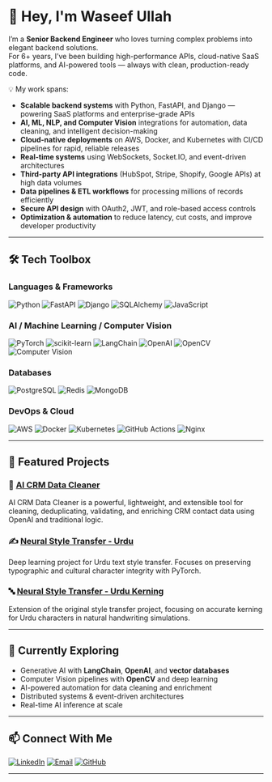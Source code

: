 # 👋 Hey, I'm Waseef Ullah

I’m a **Senior Backend Engineer** who loves turning complex problems into elegant backend solutions.  
For 6+ years, I’ve been building high-performance APIs, cloud-native SaaS platforms, and AI-powered tools — always with clean, production-ready code.

💡 My work spans:
- **Scalable backend systems** with Python, FastAPI, and Django — powering SaaS platforms and enterprise-grade APIs
- **AI, ML, NLP, and Computer Vision** integrations for automation, data cleaning, and intelligent decision-making
- **Cloud-native deployments** on AWS, Docker, and Kubernetes with CI/CD pipelines for rapid, reliable releases
- **Real-time systems** using WebSockets, Socket.IO, and event-driven architectures
- **Third-party API integrations** (HubSpot, Stripe, Shopify, Google APIs) at high data volumes
- **Data pipelines & ETL workflows** for processing millions of records efficiently
- **Secure API design** with OAuth2, JWT, and role-based access controls
- **Optimization & automation** to reduce latency, cut costs, and improve developer productivity

---

## 🛠 Tech Toolbox

### **Languages & Frameworks**
![Python](https://img.shields.io/badge/Python-3776AB?style=for-the-badge&logo=python&logoColor=white)
![FastAPI](https://img.shields.io/badge/FastAPI-009688?style=for-the-badge&logo=fastapi&logoColor=white)
![Django](https://img.shields.io/badge/Django-092E20?style=for-the-badge&logo=django&logoColor=white)
![SQLAlchemy](https://img.shields.io/badge/SQLAlchemy-FB4443?style=for-the-badge&logo=python&logoColor=white)
![JavaScript](https://img.shields.io/badge/JavaScript-F7E017?style=for-the-badge&logo=javascript&logoColor=black)

### **AI / Machine Learning / Computer Vision**
![PyTorch](https://img.shields.io/badge/PyTorch-EE4C2C?style=for-the-badge&logo=pytorch&logoColor=white)
![scikit-learn](https://img.shields.io/badge/scikit--learn-F7931E?style=for-the-badge&logo=scikitlearn&logoColor=white)
![LangChain](https://img.shields.io/badge/LangChain-0F172A?style=for-the-badge&logo=chainlink&logoColor=white)
![OpenAI](https://img.shields.io/badge/OpenAI-412991?style=for-the-badge&logo=openai&logoColor=white)
![OpenCV](https://img.shields.io/badge/OpenCV-27338e?style=for-the-badge&logo=opencv&logoColor=white)
![Computer Vision](https://img.shields.io/badge/Computer_Vision-FF6F00?style=for-the-badge&logo=opencv&logoColor=white)

### **Databases**
![PostgreSQL](https://img.shields.io/badge/PostgreSQL-316192?style=for-the-badge&logo=postgresql&logoColor=white)
![Redis](https://img.shields.io/badge/Redis-DC382D?style=for-the-badge&logo=redis&logoColor=white)
![MongoDB](https://img.shields.io/badge/MongoDB-47A248?style=for-the-badge&logo=mongodb&logoColor=white)

### **DevOps & Cloud**
![AWS](https://img.shields.io/badge/AWS-232F3E?style=for-the-badge&logo=amazonaws&logoColor=white)
![Docker](https://img.shields.io/badge/Docker-2496ED?style=for-the-badge&logo=docker&logoColor=white)
![Kubernetes](https://img.shields.io/badge/Kubernetes-326CE5?style=for-the-badge&logo=kubernetes&logoColor=white)
![GitHub Actions](https://img.shields.io/badge/GitHub_Actions-2088FF?style=for-the-badge&logo=githubactions&logoColor=white)
![Nginx](https://img.shields.io/badge/Nginx-009639?style=for-the-badge&logo=nginx&logoColor=white)

---

## 🚀 Featured Projects

### 🧠 [AI CRM Data Cleaner](https://github.com/waseef-ullah/ai-crm-data-cleaner)
AI CRM Data Cleaner is a powerful, lightweight, and extensible tool for cleaning, deduplicating, validating, and enriching CRM contact data using OpenAI and traditional logic.

### ✍️ [Neural Style Transfer - Urdu](https://github.com/waseef-ullah/neural-style-transfer-urdu)
Deep learning project for Urdu text style transfer. Focuses on preserving typographic and cultural character integrity with PyTorch.

### 🔤 [Neural Style Transfer - Urdu Kerning](https://github.com/waseef-ullah/neural-style-transfer-urdu-kerning)
Extension of the original style transfer project, focusing on accurate kerning for Urdu characters in natural handwriting simulations.

---
<!--
## 📈 GitHub Stats

<p align="center">
  <img src="https://github-readme-stats.vercel.app/api?username=waseef-ullah&show_icons=true&theme=default&hide_title=true" />
</p>

---
-->


## 🎯 Currently Exploring
- Generative AI with **LangChain**, **OpenAI**, and **vector databases**  
- Computer Vision pipelines with **OpenCV** and deep learning  
- AI-powered automation for data cleaning and enrichment  
- Distributed systems & event-driven architectures  
- Real-time AI inference at scale

---

## 📫 Connect With Me
[![LinkedIn](https://img.shields.io/badge/LinkedIn-0A66C2?style=for-the-badge&logo=linkedin&logoColor=white)](https://www.linkedin.com/in/waseef-ullah)
[![Email](https://img.shields.io/badge/Email-waseef--ullah%40outlook.com-red?style=for-the-badge&logo=microsoftoutlook&logoColor=white)](mailto:waseef-ullah@outlook.com)
[![GitHub](https://img.shields.io/badge/GitHub-000000?style=for-the-badge&logo=github&logoColor=white)](https://github.com/waseef-ullah)

---
